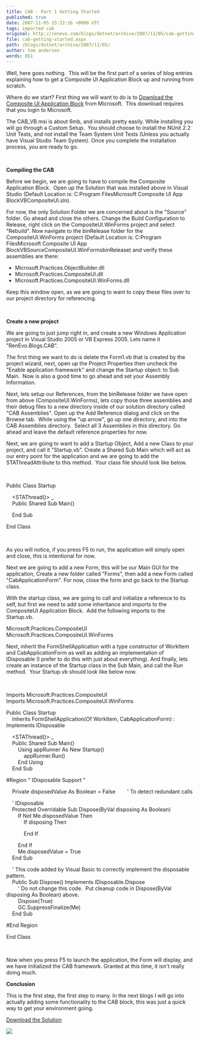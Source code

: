 ```yaml
---
title: CAB - Part 1 Getting Started
published: true
date: 2007-11-05 15:22:16 +0000 UTC
tags: imported cab
original: http://renevo.com/blogs/dotnet/archive/2007/11/05/cab-getting-started.aspx
file: cab-getting-started.aspx
path: /blogs/dotnet/archive/2007/11/05/
author: tom anderson
words: 851
---
```

Well, here goes nothing.  This will be the first part of a series of blog entries explaining how to get a Composite UI Application Block up and running from scratch.

Where do we start? First thing we will want to do is to [Download the Composite UI Application Block][1] from Microsoft.  This download requires that you login to Microsoft.

The CAB_VB.msi is about 6mb, and installs pretty easily. While installing you will go through a Custom Setup.  You should choose to install the NUnit 2.2 Unit Tests, and not install the Team System Unit Tests (Unless you actually have Visual Studio Team System). Once you complete the installation process, you are ready to go.

 

**Compiling the CAB**

Before we begin, we are going to have to compile the Composite Application Block.  Open up the Solution that was installed above in Visual Studio (Default Location is: C:Program FilesMicrosoft Composite UI App BlockVBCompositeUI.sln).

For now, the only Solution Folder we are concerned about is the "Source" folder. Go ahead and close the others. Change the Build Configuration to Release, right click on the CompositeUI.WinForms project and select "Rebuild". Now navigate to the binRelease folder for the CompositeUI.WinForms project (Default Location is: C:Program FilesMicrosoft Composite UI App BlockVBSourceCompositeUI.WinFormsbinRelease) and verify these assemblies are there:

* Microsoft.Practices.ObjectBuilder.dll 
* Microsoft.Practices.CompositeUI.dll 
* Microsoft.Practices.CompositeUI.WinForms.dll 

Keep this window open, as we are going to want to copy these files over to our project directory for referencing.

 

**Create a new project**

We are going to just jump right in, and create a new Windows Application project in Visual Studio 2005 or VB Express 2005. Lets name it "RenEvo.Blogs.CAB".

The first thing we want to do is delete the Form1.vb that is created by the project wizard, next, open up the Project Properties then uncheck the "Enable application framework" and change the Startup object: to Sub Main.  Now is also a good time to go ahead and set your Assembly Information.

Next, lets setup our References, from the binRelease folder we have open from above (CompositeUI.WinForms), lets copy those three assemblies and their debug files to a new directory inside of our solution directory called "CAB Assemblies". Open up the Add Reference dialog and click on the Browse tab.  While using the "up arrow", go up one directory, and into the CAB Assemblies directory.  Select all 3 Assemblies in this directory. Go ahead and leave the default reference properties for now.

Next, we are going to want to add a Startup Object, Add a new Class to your project, and call it "Startup.vb". Create a Shared Sub Main which will act as our entry point for the application and we are going to add the STAThreadAttribute to this method.  Your class file should look like below.

 

Public Class Startup 

    <STAThread()> _   
    Public Shared Sub Main() 

    End Sub 

End Class

 

As you will notice, if you press F5 to run, the application will simply open and close, this is intentional for now.

Next we are going to add a new Form, this will be our Main GUI for the application, Create a new folder called "Forms", then add a new Form called "CabApplicationForm". For now, close the form and go back to the Startup class.

With the startup class, we are going to call and initialize a reference to its self, but first we need to add some inheritance and imports to the CompositeUI Application Block.  Add the following imports to the Startup.vb.

Microsoft.Practices.CompositeUI   
Microsoft.Practices.CompositeUI.WinForms

Next, inherit the FormShellApplication with a type constructor of WorkItem and CabApplicationForm as well as adding an implementation of IDisposable (I prefer to do this with just about everything). And finally, lets create an instance of the Startup class in the Sub Main, and call the Run method.  Your Startup.vb should look like below now.

 

Imports Microsoft.Practices.CompositeUI   
Imports Microsoft.Practices.CompositeUI.WinForms 

Public Class Startup   
    Inherits FormShellApplication(Of WorkItem, CabApplicationForm) : Implements IDisposable 

    <STAThread()> _   
    Public Shared Sub Main()   
        Using appRunner As New Startup()   
            appRunner.Run()   
        End Using   
    End Sub 

#Region " IDisposable Support "

    Private disposedValue As Boolean = False        ' To detect redundant calls 

    ' IDisposable   
    Protected Overridable Sub Dispose(ByVal disposing As Boolean)   
        If Not Me.disposedValue Then   
            If disposing Then 

            End If 

        End If   
        Me.disposedValue = True   
    End Sub 

    ' This code added by Visual Basic to correctly implement the disposable pattern.   
    Public Sub Dispose() Implements IDisposable.Dispose   
        ' Do not change this code.  Put cleanup code in Dispose(ByVal disposing As Boolean) above.   
        Dispose(True)   
        GC.SuppressFinalize(Me)   
    End Sub 

#End Region 

End Class

 

Now when you press F5 to launch the application, the Form will display, and we have initialized the CAB framework. Granted at this time, it isn't really doing much.

**Conclusion**

This is the first step, the first step to many. In the next blogs I will go into actually adding some functionality to the CAB block, this was just a quick way to get your environment going.

[Download the Solution][2]

![][3]

[1]: http://www.microsoft.com/downloads/details.aspx?familyid=B619276A-2E9E-47C6-8893-F8E5F88FD8DD&displaylang=en
[2]: http://www.renevo.com/files/folders/articles_vbnet/entry1582.aspx
[3]: http://renevo.com/aggbug.aspx?PostID=1583


